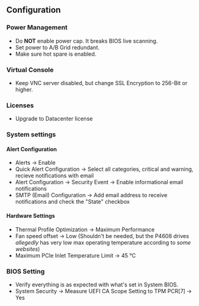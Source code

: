 ## Configuration

### Power Management
- Do **NOT** enable power cap. It breaks BIOS live scanning.
- Set power to A/B Grid redundant.
- Make sure hot spare is enabled.

### Virtual Console
- Keep VNC server disabled, but change SSL Encryption to 256-Bit or higher.

### Licenses
- Upgrade to Datacenter license

### System settings

#### Alert Configuration
- Alerts -> Enable
- Quick Alert Configuration -> Select all categories, critical and warning, recieve notifications with email
- Alert Configuration -> Security Event -> Enable informational email notifications
- SMTP (Email) Configuration -> Add email address to receive notifications and check the "State" checkbox

#### Hardware Settings
- Thermal Profile Optimization -> Maximum Performance
- Fan speed offset -> Low (Shouldn't be needed, but the P4608 drives *allegedly* has very low max operating temperature according to *some websites*)
- Maximum PCIe Inlet Temperature Limit -> 45 °C

### BIOS Setting
- Verify everything is as expected with what's set in System BIOS.
- System Security -> Measure UEFI CA Scope Setting to TPM PCR[7] -> Yes